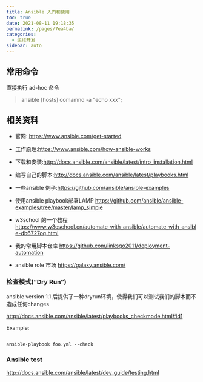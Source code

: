 ```yaml
---
title: Ansible 入门和使用
toc: true
date: 2021-08-11 19:18:35
permalink: /pages/7ea4ba/
categories:
  - 运维开发
sidebar: auto
---
```


## 常用命令

直接执行 ad-hoc 命令

> ansible [hosts] comamnd -a "echo xxx";

## 相关资料

- 官网: https://www.ansible.com/get-started
- 工作原理:https://www.ansible.com/how-ansible-works
- 下载和安装:http://docs.ansible.com/ansible/latest/intro_installation.html
- 编写自己的脚本:http://docs.ansible.com/ansible/latest/playbooks.html
- 一些ansible 例子:https://github.com/ansible/ansible-examples

- 使用ansible playbook部署LAMP
https://github.com/ansible/ansible-examples/tree/master/lamp_simple

- w3school 的一个教程 https://www.w3cschool.cn/automate_with_ansible/automate_with_ansible-db6727oq.html

- 我的常用脚本仓库 https://github.com/linksgo2011/deployment-automation

- ansible role 市场 https://galaxy.ansible.com/  

### 检查模式(“Dry Run”)

ansible version 1.1 后提供了一种dryrun环境，使得我们可以测试我们的脚本而不造成任何changes

http://docs.ansible.com/ansible/latest/playbooks_checkmode.html#id1

Example:

```

ansible-playbook foo.yml --check

```

### Ansible test 

http://docs.ansible.com/ansible/latest/dev_guide/testing.html
